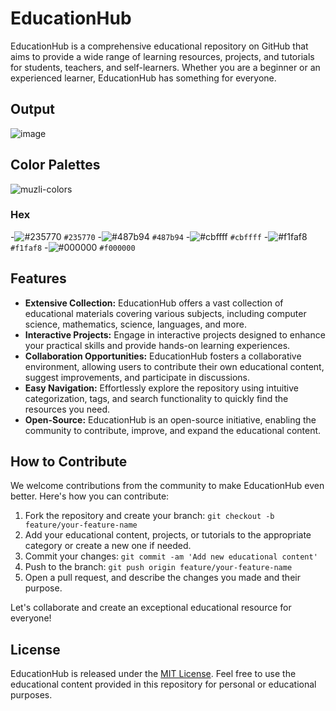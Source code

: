 # EducationHub

EducationHub is a comprehensive educational repository on GitHub that aims to provide a wide range of learning resources, projects, and tutorials for students, teachers, and self-learners. Whether you are a beginner or an experienced learner, EducationHub has something for everyone.
## Output
![image](https://github.com/ahkamboh/EducationHub/assets/123060177/49754435-258d-4d2f-9c23-edf03d7e1015)
## Color Palettes
![muzli-colors](https://github.com/ahkamboh/EducationHub/assets/123060177/7f5ef3f4-a8b2-4ad8-bece-a4d2ef1db3f5)
### Hex
-![#235770](https://placehold.co/15x15/1589F0/1589F0.png) `#235770`
-![#487b94](https://placehold.co/15x15/1589F0/1589F0.png) `#487b94`
-![#cbffff](https://placehold.co/15x15/1589F0/1589F0.png) `#cbffff`
-![#f1faf8](https://placehold.co/15x15/1589F0/1589F0.png) `#f1faf8`
-![#000000](https://placehold.co/15x15/1589F0/1589F0.png) `#f000000`
## Features

- **Extensive Collection:** EducationHub offers a vast collection of educational materials covering various subjects, including computer science, mathematics, science, languages, and more.
- **Interactive Projects:** Engage in interactive projects designed to enhance your practical skills and provide hands-on learning experiences.
- **Collaboration Opportunities:** EducationHub fosters a collaborative environment, allowing users to contribute their own educational content, suggest improvements, and participate in discussions.
- **Easy Navigation:** Effortlessly explore the repository using intuitive categorization, tags, and search functionality to quickly find the resources you need.
- **Open-Source:** EducationHub is an open-source initiative, enabling the community to contribute, improve, and expand the educational content.

## How to Contribute

We welcome contributions from the community to make EducationHub even better. Here's how you can contribute:

1. Fork the repository and create your branch: `git checkout -b feature/your-feature-name`
2. Add your educational content, projects, or tutorials to the appropriate category or create a new one if needed.
3. Commit your changes: `git commit -am 'Add new educational content'`
4. Push to the branch: `git push origin feature/your-feature-name`
5. Open a pull request, and describe the changes you made and their purpose.

Let's collaborate and create an exceptional educational resource for everyone!

## License

EducationHub is released under the [MIT License](LICENSE). Feel free to use the educational content provided in this repository for personal or educational purposes.

